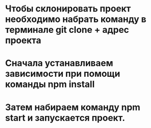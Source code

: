 # Чтобы склонировать проект необходимо набрать команду в терминале git clone + адрес проекта
# Сначала устанавливаем зависимости при помощи команды npm install
# Затем набираем команду npm start и запускается проект.

